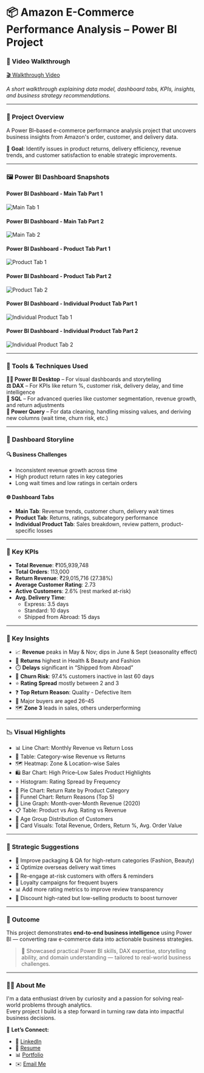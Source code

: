 # 📦 Amazon E-Commerce Performance Analysis – Power BI Project

### 🎥 Video Walkthrough

[🎬 Walkthrough Video](http://www.linkedin.com/in/naveenvarjani)

*A short walkthrough explaining data model, dashboard tabs, KPIs, insights, and business strategy recommendations.*

---

### 📘 Project Overview

A Power BI–based e-commerce performance analysis project that uncovers business insights from Amazon's order, customer, and delivery data.

🌟 **Goal**: Identify issues in product returns, delivery efficiency, revenue trends, and customer satisfaction to enable strategic improvements.

---

### 🖼️ Power BI Dashboard Snapshots

#### Power BI Dashboard - Main Tab Part 1  
![Main Tab 1]()

#### Power BI Dashboard - Main Tab Part 2  
![Main Tab 2](images/main_tab_2.png)

#### Power BI Dashboard - Product Tab Part 1  
![Product Tab 1](images/product_tab_1.png)

#### Power BI Dashboard - Product Tab Part 2  
![Product Tab 2](images/product_tab_2.png)

#### Power BI Dashboard - Individual Product Tab Part 1  
![Individual Product Tab 1](images/individual_tab_1.png)

#### Power BI Dashboard - Individual Product Tab Part 2  
![Individual Product Tab 2](images/individual_tab_2.png)

---

### 🧰 Tools & Techniques Used

**👩‍💻 Power BI Desktop** – For visual dashboards and storytelling  
**⚖️ DAX** – For KPIs like return %, customer risk, delivery delay, and time intelligence  
**🔢 SQL** – For advanced queries like customer segmentation, revenue growth, and return adjustments  
**📃 Power Query** – For data cleaning, handling missing values, and deriving new columns (wait time, churn risk, etc.)

---

### 🧭 Dashboard Storyline

#### 🔍 Business Challenges
- Inconsistent revenue growth across time
- High product return rates in key categories
- Long wait times and low ratings in certain orders

#### 🌐 Dashboard Tabs
- **Main Tab**: Revenue trends, customer churn, delivery wait times
- **Product Tab**: Returns, ratings, subcategory performance
- **Individual Product Tab**: Sales breakdown, review pattern, product-specific losses

---

### 🌟 Key KPIs

- **Total Revenue**: ₹105,939,748  
- **Total Orders**: 113,000  
- **Return Revenue**: ₹29,015,716 (27.38%)  
- **Average Customer Rating**: 2.73  
- **Active Customers**: 2.6% (rest marked at-risk)  
- **Avg. Delivery Time**:
  - Express: 3.5 days  
  - Standard: 10 days  
  - Shipped from Abroad: 15 days  

---

### 🔎 Key Insights

- 📈 **Revenue** peaks in May & Nov; dips in June & Sept (seasonality effect)
- 🧵 **Returns** highest in Health & Beauty and Fashion
- ⏱️ **Delays** significant in “Shipped from Abroad”
- 🚮 **Churn Risk**: 97.4% customers inactive in last 60 days
- ⭐ **Rating Spread** mostly between 2 and 3
- ❓ **Top Return Reason**: Quality - Defective Item
- 👥 Major buyers are aged 26–45  
- 🗺️ **Zone 3** leads in sales, others underperforming

---

### 📉 Visual Highlights

- 📊 Line Chart: Monthly Revenue vs Return Loss  
- 📌 Table: Category-wise Revenue vs Returns  
- 🗺️ Heatmap: Zone & Location-wise Sales  
- 🛍️ Bar Chart: High Price–Low Sales Product Highlights  
- ⭐ Histogram: Rating Spread by Frequency  
- 🎯 Pie Chart: Return Rate by Product Category  
- 🔁 Funnel Chart: Return Reasons (Top 5)  
- 📆 Line Graph: Month-over-Month Revenue (2020)  
- 📋 Table: Product vs Avg. Rating vs Revenue  
- 👥 Age Group Distribution of Customers  
- 🧮 Card Visuals: Total Revenue, Orders, Return %, Avg. Order Value  

---

### 📌 Strategic Suggestions

- 💪 Improve packaging & QA for high-return categories (Fashion, Beauty)
- ⏳ Optimize overseas delivery wait times
- 🚨 Re-engage at-risk customers with offers & reminders
- 🔄 Loyalty campaigns for frequent buyers
- 📊 Add more rating metrics to improve review transparency
- 🛒 Discount high-rated but low-selling products to boost turnover

---

### 🌟 Outcome

This project demonstrates **end-to-end business intelligence** using Power BI — converting raw e-commerce data into actionable business strategies.

> 🧠 Showcased practical Power BI skills, DAX expertise, storytelling ability, and domain understanding — tailored to real-world business challenges.

---

### 👨‍💻 About Me

I'm a data enthusiast driven by curiosity and a passion for solving real-world problems through analytics.  
Every project I build is a step forward in turning raw data into impactful business decisions.

🔗 **Let’s Connect:**

- 💼 [LinkedIn](https://www.linkedin.com/in/naveenvarjani)  
- 📄 [Resume](https://drive.google.com/your-resume-link)  
- 📊 [Portfolio](https://notion.so/your-portfolio-link)  
- ✉️ [Email Me](mailto:yourname@example.com)
